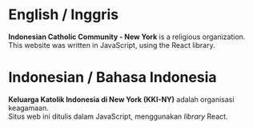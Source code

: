 # English / Inggris
**Indonesian Catholic Community - New York** is a religious organization.  
This website was written in JavaScript, using the React library.

# Indonesian / Bahasa Indonesia
**Keluarga Katolik Indonesia di New York (KKI-NY)** adalah organisasi keagamaan.  
Situs web ini ditulis dalam JavaScript, menggunakan *library* React.